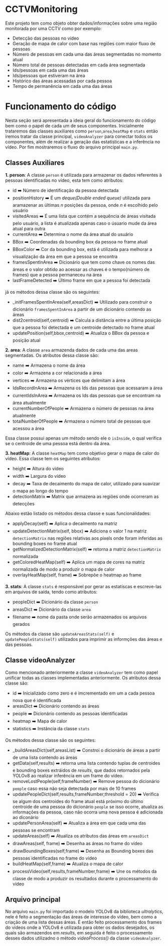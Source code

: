 # CCTVMonitoring

Este projeto tem como objeto obter dados/informações sobre uma região monitorada por uma CCTV como por exemplo:
- Detecção das pessoas no vídeo
- Geração de mapa de calor com base nas regiões com maior fluxo de pessoas
- Número de pessoas em cada uma das áreas segmentadas no momento atual
- Número total de pessoas detectadas em cada área segmentada
- Ids/pessoas em cada uma das áreas
- Ids/pessoas que estiveram na área
- Histórico das áreas acessadas por cada pessoa
- Tempo de permanência em cada uma das áreas

# Funcionamento do código
Nesta seção será apresentada a ideia geral do funcionamento do código bem como o papel de cada um de seus componentes. Inicialmente trataremos das classes auxiliares como `person`,`area`,`heatMap` e `stats` então iremos tratar da classe principal, `videoAnalyzer` para conectar todos os componentes, além de realizar a geração das estatísticas e a inferência no vídeo. Por fim mostraremos o fluxo do arquivo principal `main.py`.

## Classes Auxiliares
**1. person**: A classe `person` é utilizada para armazenar os dados referentes à pessoas identificadas no vídeo, esta tem como atributos:

- id ➡️ Número de identificação da pessoa detectada
- positionHistory ➡️ É um *deque(Double ended queue)* utilizada para aramazenar as últimas *n* posições da pessoa, onde *n* é escolhido pelo usuário
- visitedAreas ➡️ É uma lista que contém a sequência de áreas visitada pelo usuário, a lista é atualizada apenas caso o úsuario mude da área atual para outra
- currentArea ➡️ Determina o nome da área atual do usuário
- BBox ➡️ Coordenadas da bounding box da pessoa no frame atual
- BBoxColor ➡️ Cor da bounding box, está é utilizada para melhorar a visualização da área em que a pessoa se encontra
- framesSpentInArea ➡️ Dicionário que tem como chave os nomes das áreas e o valor obtido ao acessar as chaves é o tempo(número de frames) que a pessoa permaneceu na área
- lastFrameDetected ➡️ Último frame em que a pessoa foi detectada

já os métodos dessa classe são os seguintes:

- _initFramesSpentInArea(self,areasDict)  ➡️ Utilizado para construir o dicionário `framesSpentInArea` a partir de um dicionário contendo as áreas
- dist2centroid(self,centroid) ➡️ Calcula a distância entre a última posição que a pessoa foi detectada e um centroide detectado no frame atual
- updatePosition(self,bbox,centroid) ➡️ Atualiza o BBox da pessoa e posição atual

**2. area**: A classe `area` armazenda dados de cada uma das areas segmentadas. Os atributos dessa classe são:

- name  ➡️ Armazena o nome da área
- color  ➡️ Armazena a cor relacionada a área
- vertices  ➡️ Armazena os vértices que delimitam a área
- IdsRecordInArea  ➡️ Armazena os Ids das pessoas que acessaram a área
- currentIdsInArea  ➡️ Armazena os Ids das pessoas que se encontram na área atualmente
- currentNumberOfPeople  ➡️ Armazena o número de pessoas na área atualmente
- totalNumberOfPeople  ➡️ Armazena o número total de pessoas que acessou a área

Essa classe possui apenas um método sendo ele o `isInside`, o qual verifica se o centroide de uma pessoa está dentro da área.

**3. heatMap**: A classe `heatMap` tem como objetivo gerar o mapa de calor do vídeo. Essa classe tem os seguintes atributos:

- height ➡️ Altura do vídeo
- width ➡️ Largura do vídeo
- decay ➡️ Taxa de decaimento do mapa de calor, utilizado para suavizar o mapa ao longo do tempo
- detectionMatrix ➡️ Matrix que armazena as regiões onde ocorreram as detecções

Abaixo estão listado os métodos dessa classe e suas funcionalidades:

- applyDecay(self) ➡️ Aplica o decaímento na matriz
- updateDetectionMatrix(self, bbox) ➡️ Adiciona o valor 1 na matriz `detectionMatrix` nas regiões relativas aos pixels onde foram inferidas as bounding boxes no frame atual
- getNormalizedDetectionMatrix(self) ➡️ retorna a matriz `detectionMatrix` normalizada
- getColoredHeatMap(self) ➡️  Aplica um mapa de cores na matriz normalizada de modo a produzir o mapa de calor
- overlayHeatMap(self, frame) ➡️  Sobrepõe o heatmap ao frame

**3. stats**: A classe `stats` é responsável por gerar as estatíscas e escreve-las em arquivos de saída, tendo como atributos:

- peopleDict ➡️ Dicionário da classe `person`
- areasDict ➡️ Dicionário da classe `area`
- filename ➡️ nome da pasta onde serão armazenados os arquivos gerados

Os métodos da classe são `updateAreasStats(self)` e `updatePeopleStats(self)` utilizados para imprimir as informções das áreas e das pessoas.


## Classe videoAnalyzer
Como mencionado anteriormente a classe `videoAnalyzer` tem como papel unificar todas as classes implementadas anteriormente. Os atributos dessa classe são:

- id ➡️ Inicializado como zero e é imcrementado em um a cada pessoa nova que é identificada
- areasDict ➡️  Dicionário contendo as áreas
- people ➡️  Dicionário contendo as pessoas identificadas
- heatmap ➡️  Mapa de calor
- statistics ➡️  Instância da classe `stats`

Os métodos dessa classe são os seguintes:

- _buildAreasDict(self,areasList) ➡️ Constroí o dicionário de áreas a partir de uma lista contendo as áreas
- getData(self,results) ➡️ retorna uma lista contendo tuplas de centroides e bounding boxes extráidos de *results*, que dados retornados pela YOLOv8 ao realizar inferência em um frame do vídeo.
- removeLostPeople(self,frameNumber) ➡️ Remove pessoa do dicionário `people` caso essa não seja detectada por mais de 10 frames
- updatePeopleDict(self,results,frameNumber,threshold = 20) ➡️ Verifica se algum dos centroides do frame atual está próximo do último centroide de uma pessoa do dicionário `people` se isso ocorre, atualiza as informações da pessoa, caso não ocorra uma nova pessoa é adicionada ao diconário
- updatePersonArea(self) ➡️  Atualiza a área em que cada uma das pessoas se encontram
- updateAreas(self) ➡️ Atualiza os atributos das áreas em `areasDict`
- drawAreas(self, frame) ➡️ Desenha as áreas no frame do vídeo
- drawBoundingBoxes(self,frame) ➡️ Desenha as Bounding boxes das pessoas identificadas no frame do vídeo
- buildHeatMap(self,frame) ➡️ Atualiza o mapa de calor
- processVideo(self,results,frameNumber,frame) ➡️ Une os métodos da classe de modo a produzir os resultados durante o processamento do vídeo

## Arquivo principal
No arquivo `main.py` foi importado o modelo YOLOv8 da biblioteca *ultralytics*, nele é feito a segmentação das áreas de interesse do vídeo, bem como a criação de uma lista dessas áreas. É então feito processamento dos frames do vídeos onde a YOLOv8 é utilizada para obter os dados desejados, os quais são armazendos em *results*, em seguida é feito o processamento desses dados utilizadno o método *videoProcess()* da classe `videoAnalyzer`.

